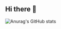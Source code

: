 ## Hi there 👋
![Anurag's GitHub stats](https://github-readme-stats.vercel.app/api?username=amiraghajan78&show_icons=true&theme=radical)
<!--
**amiraghajan78/amiraghajan78** is a ✨ _special_ ✨ repository because its `README.md` (this file) appears on your GitHub profile.

Here are some ideas to get you started:

- 🔭 I’m currently working on ...
- 🌱 I’m currently learning ...
- 👯 I’m looking to collaborate on ...
- 🤔 I’m looking for help with ...
- 💬 Ask me about ...
- 📫 How to reach me: ...
- 😄 Pronouns: ...
- ⚡ Fun fact: ...
-->
